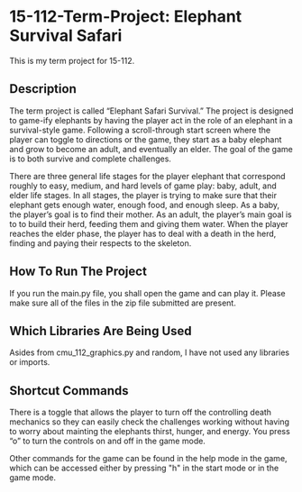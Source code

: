 # 15-112-Term-Project: Elephant Survival Safari
This is my term project for 15-112. 

## Description
The term project is called “Elephant Safari Survival.” The project is designed to game-ify elephants by having the player act in the role of an elephant in a survival-style game. Following a scroll-through start screen where the player can toggle to directions or the game, they start as a baby elephant and grow to become an adult, and eventually an elder. The goal of the game is to both survive and complete challenges. 

There are three general life stages for the player elephant that correspond roughly to easy, medium, and hard levels of game play: baby, adult, and elder life stages. In all stages, the player is trying to make sure that their elephant gets enough water, enough food, and enough sleep. As a baby, the player’s goal is to find their mother. As an adult, the player’s main goal is to to build their herd, feeding them and giving them water. When the player reaches the elder phase, the player has to deal with a death in the herd, finding and paying their respects to the skeleton.

## How To Run The Project
If you run the main.py file, you shall open the game and can play it. Please make sure all of the files in the zip file submitted are present.

## Which Libraries Are Being Used
Asides from cmu_112_graphics.py and random, I have not used any libraries or imports.

## Shortcut Commands
There is a toggle that allows the player to turn off the controlling death mechanics so they can easily check the challenges working without having to worry about mainting the elephants thirst, hunger, and energy. You press “o” to turn the controls on and off in the game mode.

Other commands for the game can be found in the help mode in the game, which can be accessed either by pressing "h" in the start mode or in the game mode.
